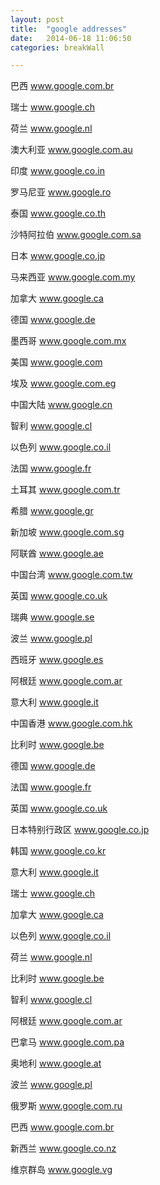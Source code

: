 ```yaml
---
layout: post
title:  "google addresses"
date:   2014-06-18 11:06:50
categories: breakWall

---
```



巴西 www.google.com.br

瑞士 www.google.ch 

荷兰 www.google.nl 

澳大利亚 www.google.com.au 

印度 www.google.co.in 

罗马尼亚 www.google.ro 

泰国 www.google.co.th 

沙特阿拉伯 www.google.com.sa 

日本 www.google.co.jp 

马来西亚 www.google.com.my 

加拿大 www.google.ca 

德国 www.google.de 

墨西哥 www.google.com.mx

美国 www.google.com 

埃及 www.google.com.eg 

中国大陆 www.google.cn 

智利 www.google.cl 

以色列 www.google.co.il 

法国 www.google.fr 

土耳其 www.google.com.tr 

希腊 www.google.gr

新加坡 www.google.com.sg 

阿联酋 www.google.ae 

中国台湾 www.google.com.tw 

英国 www.google.co.uk 

瑞典 www.google.se 

波兰 www.google.pl

西班牙 www.google.es 

阿根廷 www.google.com.ar 

意大利 www.google.it 

中国香港 www.google.com.hk 

比利时 www.google.be 

德国 www.google.de

法国 www.google.fr
 
英国 www.google.co.uk
 
日本特别行政区 www.google.co.jp

韩国 www.google.co.kr

意大利 www.google.it

瑞士 www.google.ch

加拿大 www.google.ca

以色列 www.google.co.il

荷兰 www.google.nl

比利时 www.google.be

智利 www.google.cl

阿根廷 www.google.com.ar

巴拿马 www.google.com.pa

奥地利 www.google.at

波兰 www.google.pl

俄罗斯 www.google.com.ru
 
巴西 www.google.com.br

新西兰 www.google.co.nz

维京群岛 www.google.vg
